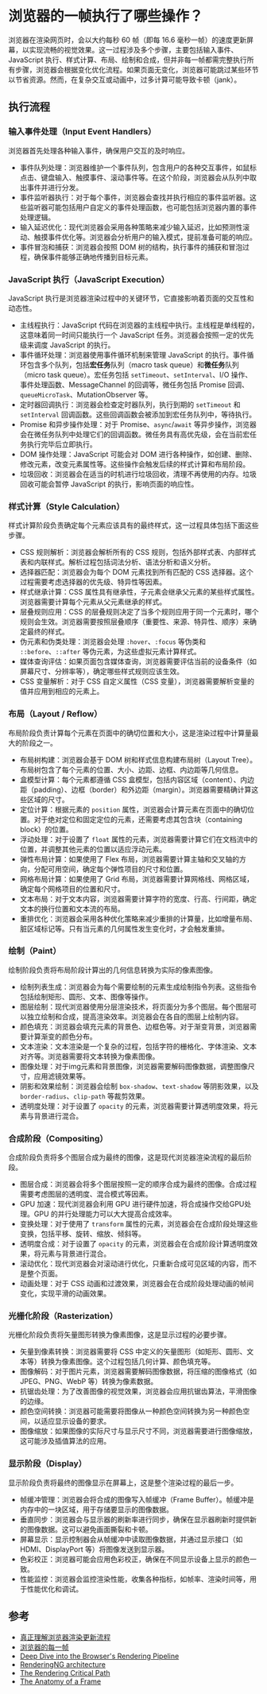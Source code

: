 # 浏览器的一帧执行了哪些操作？

浏览器在渲染网页时，会以大约每秒 60 帧（即每 16.6 毫秒一帧）的速度更新屏幕，以实现流畅的视觉效果。这一过程涉及多个步骤，主要包括输入事件、JavaScript 执行、样式计算、布局、绘制和合成，但并非每一帧都需完整执行所有步骤，浏览器会根据变化优化流程。如果页面无变化，浏览器可能跳过某些环节以节省资源。然而，在复杂交互或动画中，过多计算可能导致卡顿（jank）。

## 执行流程

### 输入事件处理（Input Event Handlers）

浏览器首先处理各种输入事件，确保用户交互的及时响应。

- 事件队列处理：浏览器维护一个事件队列，包含用户的各种交互事件，如鼠标点击、键盘输入、触摸事件、滚动事件等。在这个阶段，浏览器会从队列中取出事件并进行分发。
- 事件监听器执行：对于每个事件，浏览器会查找并执行相应的事件监听器。这些监听器可能包括用户自定义的事件处理函数，也可能包括浏览器内置的事件处理逻辑。
- 输入延迟优化：现代浏览器会采用各种策略来减少输入延迟，比如预测性滚动、触摸事件优化等。浏览器会分析用户的输入模式，提前准备可能的响应。
- 事件冒泡和捕获：浏览器会按照 DOM 树的结构，执行事件的捕获和冒泡过程，确保事件能够正确地传播到目标元素。

### JavaScript 执行（JavaScript Execution）

JavaScript 执行是浏览器渲染过程中的关键环节，它直接影响着页面的交互性和动态性。

- 主线程执行：JavaScript 代码在浏览器的主线程中执行。主线程是单线程的，这意味着同一时间只能执行一个 JavaScript 任务。浏览器会按照一定的优先级来调度 JavaScript 的执行。
- 事件循环处理：浏览器使用事件循环机制来管理 JavaScript 的执行。事件循环包含多个队列，包括**宏任务**队列（macro task queue）和**微任务**队列（micro task queue）。宏任务包括 `setTimeout`、`setInterval`、I/O 操作、事件处理函数、MessageChannel 的回调等，微任务包括 Promise 回调、`queueMicroTask`、MutationObserver 等。
- 定时器回调执行：浏览器会检查定时器队列，执行到期的 `setTimeout` 和 `setInterval` 回调函数。这些回调函数会被添加到宏任务队列中，等待执行。
- Promise 和异步操作处理：对于 Promise、`async`/`await` 等异步操作，浏览器会在微任务队列中处理它们的回调函数。微任务具有高优先级，会在当前宏任务执行完毕后立即执行。
- DOM 操作处理：JavaScript 可能会对 DOM 进行各种操作，如创建、删除、修改元素，改变元素属性等。这些操作会触发后续的样式计算和布局阶段。
- 垃圾回收：浏览器会在适当的时机进行垃圾回收，清理不再使用的内存。垃圾回收可能会暂停 JavaScript 的执行，影响页面的响应性。

### 样式计算（Style Calculation）

样式计算阶段负责确定每个元素应该具有的最终样式，这一过程具体包括下面这些步骤。

- CSS 规则解析：浏览器会解析所有的 CSS 规则，包括外部样式表、内部样式表和内联样式。解析过程包括词法分析、语法分析和语义分析。
- 选择器匹配：浏览器会为每个 DOM 元素找到所有匹配的 CSS 选择器。这个过程需要考虑选择器的优先级、特异性等因素。
- 样式继承计算：CSS 属性具有继承性，子元素会继承父元素的某些样式属性。浏览器需要计算每个元素从父元素继承的样式。
- 层叠规则应用：CSS 的层叠规则决定了当多个规则应用于同一个元素时，哪个规则会生效。浏览器需要按照层叠顺序（重要性、来源、特异性、顺序）来确定最终的样式。
- 伪元素和伪类处理：浏览器会处理 `:hover`、`:focus` 等伪类和 `::before`、`::after` 等伪元素，为这些虚拟元素计算样式。
- 媒体查询评估：如果页面包含媒体查询，浏览器需要评估当前的设备条件（如屏幕尺寸、分辨率等），确定哪些样式规则应该生效。
- CSS 变量解析：对于 CSS 自定义属性（CSS 变量），浏览器需要解析变量的值并应用到相应的元素上。

### 布局（Layout / Reflow）

布局阶段负责计算每个元素在页面中的确切位置和大小，这是渲染过程中计算量最大的阶段之一。

- 布局树构建：浏览器会基于 DOM 树和样式信息构建布局树（Layout Tree）。布局树包含了每个元素的位置、大小、边距、边框、内边距等几何信息。
- 盒模型计算：每个元素都遵循 CSS 盒模型，包括内容区域（content）、内边距（padding）、边框（border）和外边距（margin）。浏览器需要精确计算这些区域的尺寸。
- 定位计算：根据元素的 `position` 属性，浏览器会计算元素在页面中的确切位置。对于绝对定位和固定定位的元素，还需要考虑其包含块（containing block）的位置。
- 浮动处理：对于设置了 `float` 属性的元素，浏览器需要计算它们在文档流中的位置，并调整其他元素的位置以适应浮动元素。
- 弹性布局计算：如果使用了 Flex 布局，浏览器需要计算主轴和交叉轴的方向，分配可用空间，确定每个弹性项目的尺寸和位置。
- 网格布局计算：如果使用了 Grid 布局，浏览器需要计算网格线、网格区域，确定每个网格项目的位置和尺寸。
- 文本布局：对于文本内容，浏览器需要计算字符的宽度、行高、行间距，确定文本的换行位置和文本流的布局。
- 重排优化：浏览器会采用各种优化策略来减少重排的计算量，比如增量布局、脏区域标记等。只有当元素的几何属性发生变化时，才会触发重排。

### 绘制（Paint）

绘制阶段负责将布局阶段计算出的几何信息转换为实际的像素图像。

- 绘制列表生成：浏览器会为每个需要绘制的元素生成绘制指令列表。这些指令包括绘制矩形、圆形、文本、图像等操作。
- 图层绘制：现代浏览器使用分层渲染技术，将页面分为多个图层。每个图层可以独立绘制和合成，提高渲染效率。浏览器会在各自的图层上绘制内容。
- 颜色填充：浏览器会填充元素的背景色、边框色等。对于渐变背景，浏览器需要计算渐变的颜色分布。
- 文本渲染：文本渲染是一个复杂的过程，包括字符的栅格化、字体渲染、文本对齐等。浏览器需要将文本转换为像素图像。
- 图像处理：对于img元素和背景图像，浏览器需要解码图像数据，调整图像尺寸，应用滤镜效果等。
- 阴影和效果绘制：浏览器会绘制 `box-shadow`、`text-shadow` 等阴影效果，以及 `border-radius`、`clip-path` 等裁剪效果。
- 透明度处理：对于设置了 `opacity` 的元素，浏览器需要计算透明度效果，将元素与背景进行混合。

### 合成阶段（Compositing）

合成阶段负责将多个图层合成为最终的图像，这是现代浏览器渲染流程的最后阶段。

- 图层合成：浏览器会将多个图层按照一定的顺序合成为最终的图像。合成过程需要考虑图层的透明度、混合模式等因素。
- GPU 加速：现代浏览器会利用 GPU 进行硬件加速，将合成操作交给GPU处理。GPU 的并行处理能力可以大大提高合成效率。
- 变换处理：对于使用了 `transform` 属性的元素，浏览器会在合成阶段处理这些变换，包括平移、旋转、缩放、倾斜等。
- 透明度合成：对于设置了 `opacity` 的元素，浏览器会在合成阶段计算透明度效果，将元素与背景进行混合。
- 滚动优化：现代浏览器会对滚动进行优化，只重新合成可见区域的内容，而不是整个页面。
- 动画处理：对于 CSS 动画和过渡效果，浏览器会在合成阶段处理动画的帧间变化，实现平滑的动画效果。

### 光栅化阶段（Rasterization）

光栅化阶段负责将矢量图形转换为像素图像，这是显示过程的必要步骤。

- 矢量到像素转换：浏览器需要将 CSS 中定义的矢量图形（如矩形、圆形、文本等）转换为像素图像。这个过程包括几何计算、颜色填充等。
- 图像解码：对于图片元素，浏览器需要解码图像数据，将压缩的图像格式（如 JPEG、PNG、WebP 等）转换为像素数据。
- 抗锯齿处理：为了改善图像的视觉效果，浏览器会应用抗锯齿算法，平滑图像的边缘。
- 颜色空间转换：浏览器可能需要将图像从一种颜色空间转换为另一种颜色空间，以适应显示设备的要求。
- 图像缩放：如果图像的实际尺寸与显示尺寸不同，浏览器需要进行图像缩放，这可能涉及插值算法的应用。

### 显示阶段（Display）

显示阶段负责将最终的图像显示在屏幕上，这是整个渲染过程的最后一步。

- 帧缓冲管理：浏览器会将合成的图像写入帧缓冲（Frame Buffer）。帧缓冲是内存中的一块区域，用于存储要显示的图像数据。
- 垂直同步：浏览器会与显示器的刷新率进行同步，确保在显示器刷新时提供新的图像数据。这可以避免画面撕裂和卡顿。
- 屏幕显示：显示控制器会从帧缓冲中读取图像数据，并通过显示接口（如 HDMI、DisplayPort 等）将图像发送到显示器。
- 色彩校正：浏览器可能会应用色彩校正，确保在不同显示设备上显示的颜色一致。
- 性能监控：浏览器会监控渲染性能，收集各种指标，如帧率、渲染时间等，用于性能优化和调试。

## 参考

- [真正理解浏览器渲染更新流程](https://blog.csdn.net/weixin_52834435/article/details/133468543)
- [浏览器的每一帧](https://juejin.cn/post/7009556285343416334)
- [Deep Dive into the Browser's Rendering Pipeline](https://medium.com/stackademic/deep-dive-into-the-browsers-rendering-pipeline-4c88c91f7bdc)
- [RenderingNG architecture](https://developer.chrome.com/docs/chromium/renderingng-architecture)
- [The Rendering Critical Path](https://www.chromium.org/developers/the-rendering-critical-path/)
- [The Anatomy of a Frame](https://aerotwist.com/blog/the-anatomy-of-a-frame/)
